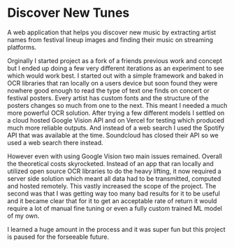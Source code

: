 # Discover New Tunes
A web application that helps you discover new music by extracting artist names from festival lineup images and finding their music on streaming platforms.

Orginally I started project as a fork of a friends previous work and concept but I ended up doing a few very different iterations as an experiment to see which would work best.
I started out with a simple framework and baked in OCR libraries that ran locally on a users device but soon found they were nowhere good enough to read 
the type of text one finds on concert or festival posters. Every artist has custom fonts and the structure of the posters changes so much from one to the next.
This meant I needed a much more powerful OCR solution. After trying a few different models I settled on a cloud hosted Google Vision API and on Vercel for testing which produced 
much more reliable outputs. And instead of a web search I used the Spotify API that was available at the time. Soundcloud has closed their API so we used a web search there instead.  

However even with using Google Vision two main issues remained. Overall the theoretical costs skyrocketed. Instead of an app that ran locally and utilized open source
OCR libraries to do the heavy lifting, it now required a server side solution which meant all data had to be transmitted, computed and hosted remotely. This vastly increased 
the scope of the project. 
The second was that I was getting way too many bad results for it to be useful and it became clear that for it to get an acceptable rate of return it would require 
a lot of manual fine tuning or even a fully custom trained ML model of my own. 

I learned a huge amount in the process and it was super fun but this project is paused for the forseeable future.
